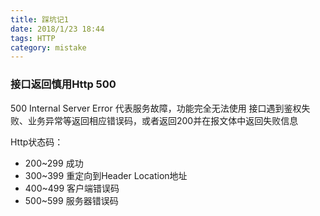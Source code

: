 ```yaml
---
title: 踩坑记1
date: 2018/1/23 18:44
tags: HTTP
category: mistake
---
```


### 接口返回慎用Http 500
500  Internal Server Error 代表服务故障，功能完全无法使用
接口遇到鉴权失败、业务异常等返回相应错误码，或者返回200并在报文体中返回失败信息

Http状态码：
- 200~299 成功
- 300~399 重定向到Header Location地址
- 400~499 客户端错误码
- 500~599 服务器错误码


